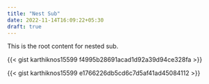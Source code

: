 ```yaml
---
title: "Nest Sub"
date: 2022-11-14T16:09:22+05:30
draft: true
---
```


This is the root content for nested sub.

{{< gist karthiknos15599 f4995b28691acad1d92a39d94ce328fa >}}

{{< gist karthiknos15599 e1766226db5cd6c7d5af41ad45084112 >}}
